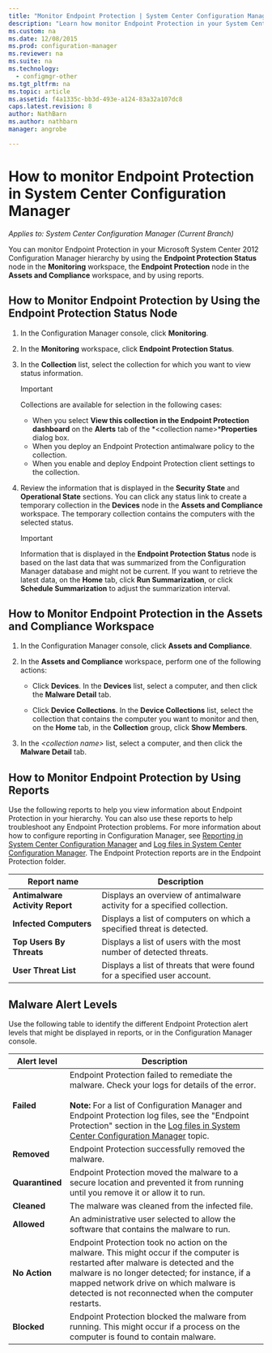 ```yaml
---
title: "Monitor Endpoint Protection | System Center Configuration Manager"
description: "Learn how monitor Endpoint Protection in your System Center Configuration Manager hierarchy."
ms.custom: na
ms.date: 12/08/2015
ms.prod: configuration-manager
ms.reviewer: na
ms.suite: na
ms.technology:
  - configmgr-other
ms.tgt_pltfrm: na
ms.topic: article
ms.assetid: f4a1335c-bb3d-493e-a124-83a32a107dc8
caps.latest.revision: 8
author: NathBarnms.author: nathbarnmanager: angrobe

---
```

# How to monitor Endpoint Protection in System Center Configuration Manager*Applies to: System Center Configuration Manager (Current Branch)*
You can monitor Endpoint Protection in your Microsoft System Center 2012 Configuration Manager hierarchy by using the **Endpoint Protection Status** node in the **Monitoring** workspace, the **Endpoint Protection** node in the **Assets and Compliance** workspace, and by using reports.  

##  <a name="BKMK_1"></a> How to Monitor Endpoint Protection by Using the Endpoint Protection Status Node  

1.  In the Configuration Manager console, click **Monitoring**.  

2.  In the **Monitoring** workspace, click **Endpoint Protection Status**.  

3.  In the **Collection** list, select the collection for which you want to view status information.  

    > [!IMPORTANT]  
    >  Collections are available for selection in the following cases:  
    >   
    >  -   When you select **View this collection in the Endpoint Protection dashboard** on the **Alerts** tab of the *<collection name\>***Properties** dialog box.  
    > -   When you deploy an Endpoint Protection antimalware policy to the collection.  
    > -   When you enable and deploy Endpoint Protection client settings to the collection.  

4.  Review the information that is displayed in the **Security State** and **Operational State** sections. You can click any status link to create a temporary collection in the **Devices** node in the **Assets and Compliance** workspace. The temporary collection contains the computers with the selected status.  

    > [!IMPORTANT]  
    >  Information that is displayed in the **Endpoint Protection Status** node is based on the last data that was summarized from the Configuration Manager database and might not be current. If you want to retrieve the latest data, on the **Home** tab, click **Run Summarization**, or click **Schedule Summarization** to adjust the summarization interval.  

##  <a name="BKMK_2"></a> How to Monitor Endpoint Protection in the Assets and Compliance Workspace  

1.  In the Configuration Manager console, click **Assets and Compliance**.  

2.  In the **Assets and Compliance** workspace, perform one of the following actions:  

    -   Click **Devices**. In the **Devices** list, select a computer, and then click the **Malware Detail** tab.  

    -   Click **Device Collections**. In the **Device Collections** list, select the collection that contains the computer you want to monitor and then, on the **Home** tab, in the **Collection** group, click **Show Members**.  

3.  In the *<collection name\>* list, select a computer, and then click the **Malware Detail** tab.  

##  <a name="BKMK_3"></a> How to Monitor Endpoint Protection by Using Reports  
 Use the following reports to help you view information about Endpoint Protection in your hierarchy. You can also use these reports to help troubleshoot any Endpoint Protection problems. For more information about how to configure reporting in Configuration Manager, see [Reporting in System Center Configuration Manager](../../core/servers/manage/reporting.md) and [Log files in System Center Configuration Manager](../../core/plan-design/hierarchy/log-files.md). The Endpoint Protection reports are in the Endpoint Protection folder.  

|Report name|Description|  
|-----------------|-----------------|  
|**Antimalware Activity Report**|Displays an overview of antimalware activity for a specified collection.|  
|**Infected Computers**|Displays a list of computers on which a specified threat is detected.|  
|**Top Users By Threats**|Displays a list of users with the most number of detected threats.|  
|**User Threat List**|Displays a list of threats that were found for a specified user account.|  

## Malware Alert Levels  
 Use the following table to identify the different Endpoint Protection alert levels that might be displayed in reports, or in the Configuration Manager console.  

|Alert level|Description|  
|-----------------|-----------------|  
|**Failed**|Endpoint Protection failed to remediate the malware. Check your logs for details of the error.<br /><br /> **Note:** For a list of Configuration Manager and Endpoint Protection log files, see the "Endpoint Protection" section in the [Log files in System Center Configuration Manager](../../core/plan-design/hierarchy/log-files.md) topic.|  
|**Removed**|Endpoint Protection successfully removed the malware.|  
|**Quarantined**|Endpoint Protection moved the malware to a secure location and prevented it from running until you remove it or allow it to run.|  
|**Cleaned**|The malware was cleaned from the infected file.|  
|**Allowed**|An administrative user selected to allow the software that contains the malware to run.|  
|**No Action**|Endpoint Protection took no action on the malware. This might occur if the computer is restarted after malware is detected and the malware is no longer detected; for instance, if a mapped network drive on which malware is detected is not reconnected when the computer restarts.|  
|**Blocked**|Endpoint Protection blocked the malware from running. This might occur if a process on the computer is found to contain malware.|
